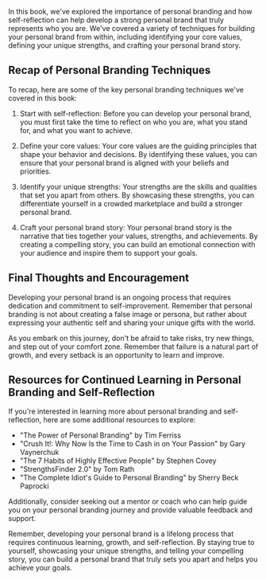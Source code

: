 
In this book, we've explored the importance of personal branding and how self-reflection can help develop a strong personal brand that truly represents who you are. We've covered a variety of techniques for building your personal brand from within, including identifying your core values, defining your unique strengths, and crafting your personal brand story.

Recap of Personal Branding Techniques
-------------------------------------

To recap, here are some of the key personal branding techniques we've covered in this book:

1. Start with self-reflection: Before you can develop your personal brand, you must first take the time to reflect on who you are, what you stand for, and what you want to achieve.

2. Define your core values: Your core values are the guiding principles that shape your behavior and decisions. By identifying these values, you can ensure that your personal brand is aligned with your beliefs and priorities.

3. Identify your unique strengths: Your strengths are the skills and qualities that set you apart from others. By showcasing these strengths, you can differentiate yourself in a crowded marketplace and build a stronger personal brand.

4. Craft your personal brand story: Your personal brand story is the narrative that ties together your values, strengths, and achievements. By creating a compelling story, you can build an emotional connection with your audience and inspire them to support your goals.

Final Thoughts and Encouragement
--------------------------------

Developing your personal brand is an ongoing process that requires dedication and commitment to self-improvement. Remember that personal branding is not about creating a false image or persona, but rather about expressing your authentic self and sharing your unique gifts with the world.

As you embark on this journey, don't be afraid to take risks, try new things, and step out of your comfort zone. Remember that failure is a natural part of growth, and every setback is an opportunity to learn and improve.

Resources for Continued Learning in Personal Branding and Self-Reflection
-------------------------------------------------------------------------

If you're interested in learning more about personal branding and self-reflection, here are some additional resources to explore:

* "The Power of Personal Branding" by Tim Ferriss
* "Crush It!: Why Now Is the Time to Cash in on Your Passion" by Gary Vaynerchuk
* "The 7 Habits of Highly Effective People" by Stephen Covey
* "StrengthsFinder 2.0" by Tom Rath
* "The Complete Idiot's Guide to Personal Branding" by Sherry Beck Paprocki

Additionally, consider seeking out a mentor or coach who can help guide you on your personal branding journey and provide valuable feedback and support.

Remember, developing your personal brand is a lifelong process that requires continuous learning, growth, and self-reflection. By staying true to yourself, showcasing your unique strengths, and telling your compelling story, you can build a personal brand that truly sets you apart and helps you achieve your goals.